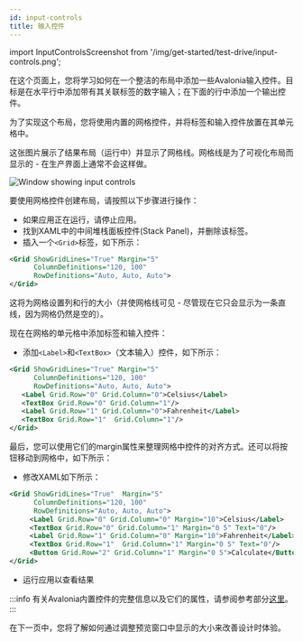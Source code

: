 ```yaml
---
id: input-controls
title: 输入控件
---
```


import InputControlsScreenshot from '/img/get-started/test-drive/input-controls.png';

在这个页面上，您将学习如何在一个整洁的布局中添加一些Avalonia输入控件。目标是在水平行中添加带有其关联标签的数字输入；在下面的行中添加一个输出控件。

为了实现这个布局，您将使用内置的网格控件，并将标签和输入控件放置在其单元格中。

这张图片展示了结果布局（运行中）并显示了网格线。网格线是为了可视化布局而显示的 - 在生产界面上通常不会这样做。

<img className="center" src={InputControlsScreenshot} alt="Window showing input controls" />

要使用网格控件创建布局，请按照以下步骤进行操作：

- 如果应用正在运行，请停止应用。
- 找到XAML中的中间堆栈面板控件(Stack Panel)，并删除该标签。
- 插入一个`<Grid>`标签，如下所示：

```xml
<Grid ShowGridLines="True" Margin="5"
      ColumnDefinitions="120, 100" 
      RowDefinitions="Auto, Auto, Auto">  
</Grid>
```

这将为网格设置列和行的大小（并使网格线可见 - 尽管现在它只会显示为一条直线，因为网格仍然是空的）。

现在在网格的单元格中添加标签和输入控件：

- 添加`<Label>`和`<TextBox>`（文本输入）控件，如下所示：

```xml
<Grid ShowGridLines="True" Margin="5"
      ColumnDefinitions="120, 100" 
      RowDefinitions="Auto, Auto, Auto">
   <Label Grid.Row="0" Grid.Column="0">Celsius</Label>
   <TextBox Grid.Row="0" Grid.Column="1"/>
   <Label Grid.Row="1" Grid.Column="0">Fahrenheit</Label>
   <TextBox Grid.Row="1"  Grid.Column="1"/>
</Grid>
```

最后，您可以使用它们的margin属性来整理网格中控件的对齐方式。还可以将按钮移动到网格中，如下所示：

- 修改XAML如下所示：

```xml
<Grid ShowGridLines="True"  Margin="5" 
      ColumnDefinitions="120, 100" 
      RowDefinitions="Auto, Auto, Auto">
     <Label Grid.Row="0" Grid.Column="0" Margin="10">Celsius</Label>
     <TextBox Grid.Row="0" Grid.Column="1" Margin="0 5" Text="0"/>
     <Label Grid.Row="1" Grid.Column="0" Margin="10">Fahrenheit</Label>
     <TextBox Grid.Row="1"  Grid.Column="1" Margin="0 5" Text="0"/>
     <Button Grid.Row="2" Grid.Column="1" Margin="0 5">Calculate</Button>
</Grid>
```

- 运行应用以查看结果



:::info
有关Avalonia内置控件的完整信息以及它们的属性，请参阅参考部分[这里](../../reference/controls/)。
:::

在下一页中，您将了解如何通过调整预览窗口中显示的大小来改善设计时体验。
